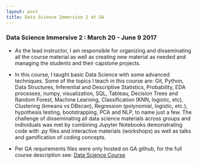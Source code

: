 ```yaml
---
layout: post
title: Data Science Immersive 2 at GA
---
```


### Data Science Immersive 2 : March 20 - June 9 2017

* As the lead instructor, I am responsible for organizing and disseminating all the course material as well as creating new material as needed and managing the students and their capstone projects. 

* In this course, I taught basic Data Science with some advanced techniques. Some of the topics I teach in this course are: Git, Python, Data Structures, Inferential and Descriptive Statistics, Probability, EDA processes, numpy, visualization, SQL, Tableau, Decision Trees and Random Forest, Machine Learning, Classification (KNN, logistic, etc), Clustering (kmeans vs DBscan), Regression (polynomial, logistic, etc.), hypothesis testing, bootstrapping, PCA and NLP, to name just a few. 
The challenge of disseminating all data science materials across groups and individuals was met by combining Jupyter Notebooks demonstrating code with .py files and interactive materials (workshops) as well as talks and gamification of coding concepts. 

* Per GA requirements files were only hosted on GA github, for the full course description see: [Data Science Course](https://generalassemb.ly/education/data-science-immersive)

<!-- Next you can update your site name, avatar and other options using the _config.yml file in the root of your repository (shown below). -->

<!--
![_config.yml]({{ site.baseurl }}/images/config.png)

The easiest way to make your first post is to edit this one. Go into /_posts/ and update the Hello World markdown file. For more instructions head over to the [Jekyll Now repository](https://github.com/barryclark/jekyll-now) on GitHub.
-->
